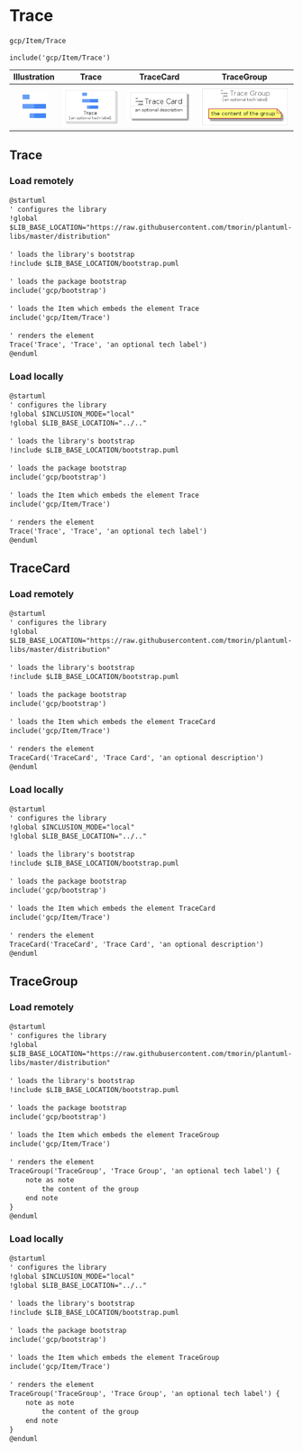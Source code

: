 # Trace


```text
gcp/Item/Trace
```

```text
include('gcp/Item/Trace')
```



| Illustration | Trace | TraceCard | TraceGroup |
| :---: | :---: | :---: | :---: |
| ![illustration for Illustration](../../gcp/Item/Trace.png) | ![illustration for Trace](../../gcp/Item/Trace.Local.png) | ![illustration for TraceCard](../../gcp/Item/TraceCard.Local.png) | ![illustration for TraceGroup](../../gcp/Item/TraceGroup.Local.png) |




## Trace

### Load remotely
```plantuml
@startuml
' configures the library
!global $LIB_BASE_LOCATION="https://raw.githubusercontent.com/tmorin/plantuml-libs/master/distribution"

' loads the library's bootstrap
!include $LIB_BASE_LOCATION/bootstrap.puml

' loads the package bootstrap
include('gcp/bootstrap')

' loads the Item which embeds the element Trace
include('gcp/Item/Trace')

' renders the element
Trace('Trace', 'Trace', 'an optional tech label')
@enduml
```

### Load locally
```plantuml
@startuml
' configures the library
!global $INCLUSION_MODE="local"
!global $LIB_BASE_LOCATION="../.."

' loads the library's bootstrap
!include $LIB_BASE_LOCATION/bootstrap.puml

' loads the package bootstrap
include('gcp/bootstrap')

' loads the Item which embeds the element Trace
include('gcp/Item/Trace')

' renders the element
Trace('Trace', 'Trace', 'an optional tech label')
@enduml
```

## TraceCard

### Load remotely
```plantuml
@startuml
' configures the library
!global $LIB_BASE_LOCATION="https://raw.githubusercontent.com/tmorin/plantuml-libs/master/distribution"

' loads the library's bootstrap
!include $LIB_BASE_LOCATION/bootstrap.puml

' loads the package bootstrap
include('gcp/bootstrap')

' loads the Item which embeds the element TraceCard
include('gcp/Item/Trace')

' renders the element
TraceCard('TraceCard', 'Trace Card', 'an optional description')
@enduml
```

### Load locally
```plantuml
@startuml
' configures the library
!global $INCLUSION_MODE="local"
!global $LIB_BASE_LOCATION="../.."

' loads the library's bootstrap
!include $LIB_BASE_LOCATION/bootstrap.puml

' loads the package bootstrap
include('gcp/bootstrap')

' loads the Item which embeds the element TraceCard
include('gcp/Item/Trace')

' renders the element
TraceCard('TraceCard', 'Trace Card', 'an optional description')
@enduml
```

## TraceGroup

### Load remotely
```plantuml
@startuml
' configures the library
!global $LIB_BASE_LOCATION="https://raw.githubusercontent.com/tmorin/plantuml-libs/master/distribution"

' loads the library's bootstrap
!include $LIB_BASE_LOCATION/bootstrap.puml

' loads the package bootstrap
include('gcp/bootstrap')

' loads the Item which embeds the element TraceGroup
include('gcp/Item/Trace')

' renders the element
TraceGroup('TraceGroup', 'Trace Group', 'an optional tech label') {
    note as note
        the content of the group
    end note
}
@enduml
```

### Load locally
```plantuml
@startuml
' configures the library
!global $INCLUSION_MODE="local"
!global $LIB_BASE_LOCATION="../.."

' loads the library's bootstrap
!include $LIB_BASE_LOCATION/bootstrap.puml

' loads the package bootstrap
include('gcp/bootstrap')

' loads the Item which embeds the element TraceGroup
include('gcp/Item/Trace')

' renders the element
TraceGroup('TraceGroup', 'Trace Group', 'an optional tech label') {
    note as note
        the content of the group
    end note
}
@enduml
```

